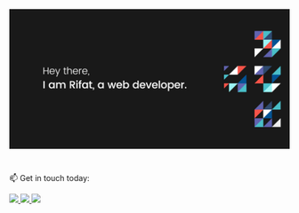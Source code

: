 <div>
  <img src="/images/banner.jpg" alt="rifat banner"/>
</div>
<!-- Banner End -->

<div style="margin-top: 40px;">
  <p>📫 Get in touch today:</p>
  <a href="#">
    <img src="https://img.shields.io/badge/LinkedIn-0077B5?style=for-the-badge&logo=linkedin&logoColor=white"/>
  </a>
  <a href="#">
    <img src="https://img.shields.io/badge/Gmail-D14836?style=for-the-badge&logo=gmail&logoColor=white"/>
  </a>
  <a href="#">
    <img src="https://img.shields.io/badge/WhatsApp-25D366?style=for-the-badge&logo=whatsapp&logoColor=white"/>
  </a>
</div>
<!-- Touch End -->
